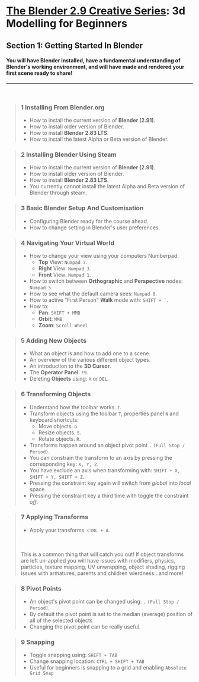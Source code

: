 # [The Blender 2.9 Creative Series](www.completeblendercreator.com): 3d Modelling for Beginners
## Section 1: Getting Started In Blender

#### You will have Blender installed, have a fundamental understanding of Blender's working environment, and will have made and rendered your first scene ready to share!

---

<br>

>### 1 Installing From Blender.org
>+ How to install the current version of **Blender (2.91)**.
>+ How to install older version of Blender.
>+ How to install **Blender 2.83 LTS**.
>+ How to install the latest Alpha or Beta version of Blender.

>### 2 Installing Blender Using Steam
>+ How to install the current version of **Blender (2.91)**.
>+ How to install older version of Blender.
>+ How to install **Blender 2.83 LTS**.
>+ You currently cannot install the latest Alpha and Beta version of Blender through steam.

>### 3 Basic Blender Setup And Customisation
>+ Configuring Blender ready for the course ahead.
>+ How to change setting in Blender's user preferences.

>### 4 Navigating Your Virtual World
>+ How to change your view using your computers Numberpad.
>   + **Top** View: `Numpad 7`.
>   + **Right** View: `Numpad 3`.
>   + **Front** View: `Numpad 1`.
> + How to switch between **Orthographic** and **Perspective** nodes: `Numpad 5`.
> + How to see what the default camera sees: `Numpad 0`. 
> + How to active "First Person" **Walk** mode with: `` SHIFT + ` ``.
>+ How to: 
>   + **Pan**: `SHIFT + MMB` 
>   + **Orbit**: `MMB` 
>   + **Zoom**: `Scroll Wheel`

>### 5 Adding New Objects
>+ What an object is and how to add one to a scene.
>+ An overview of the various different object types.
>+ An introduction to the **3D Cursor**.
>+ The **Operator Panel**. `F9`.
>+ Deleting **Objects** using: `X` or `DEL`.

>### 6 Transforming Objects
>+ Understand how the toolbar works. `T`.
>+ Transform objects using the toolbar `T`, properties panel `N` and keyboard shortcuts:
>   + Move objects. `G`.
>   + Resize objects. `S`.
>   + Rotate objects. `R`.
>+ Transforms happen around an object pivot point `.` `(Full Stop / Period)`.
>+ You can constrain the transform to an axis by pressing the corresponding key: `X, Y, Z`.
>+ You have exclude an axis when transforming with: `SHIFT + X, SHIFT + Y, SHIFT + Z`.
>+ Pressing the constraint key again will switch from *global* into *local* space.
>+ Pressing the constraint key a third time with toggle the constraint *off*.

>### 7 Applying Transforms
>+ Apply your transforms. `CTRL + A`.
><br>
><br>
>This is a common thing that will catch you out!  If object transforms are left un-applied you will have issues with modifiers, physics, particles, texture mapping, UV unwrapping, object shading, rigging issues with armatures, parents and children wierdness...and more!

>### 8 Pivot Points
>+ An object's pivot point can be changed using: `.` `(Full Stop / Period)`.
>+ By default the pivot point is set to the median (average) position of all of the selected objects
>+ Changing the pivot point can be really useful.

>### 9 Snapping
>+ Toggle snapping using: `SHIFT + TAB`
>+ Change snapping location: `CTRL + SHIFT + TAB`
>+ Useful for beginners is snapping to a grid and enabling `Absolute Grid Snap`

